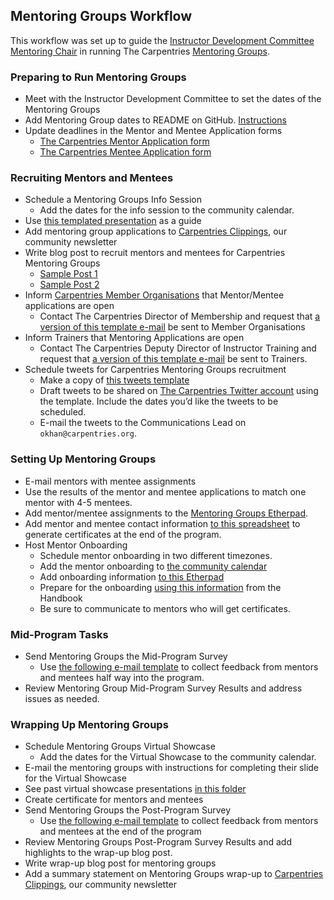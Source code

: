 ## Mentoring Groups Workflow

This workflow was set up to guide the [Instructor Development Committee Mentoring Chair](https://docs.carpentries.org/topic_folders/instructor_development/instructor_development_committee.html#mentoring-chair) in running The Carpentries [Mentoring Groups](https://docs.carpentries.org/topic_folders/instructor_development/mentoring_groups.html).

### Preparing to Run Mentoring Groups

- Meet with the Instructor Development Committee to set the dates of the Mentoring Groups
- Add Mentoring Group dates to README on GitHub. [Instructions](https://github.com/carpentries/mentoring/blob/master/mentoring-groups/README.md)
- Update deadlines in the Mentor and Mentee Application forms
	- [The Carpentries Mentor Application form](https://goo.gl/forms/1AnNC449zDdCpYhI2)
  - [The Carpentries Mentee Application form](https://goo.gl/forms/L6KNCnOIFrAVxhq72)

### Recruiting Mentors and Mentees

- Schedule a Mentoring Groups Info Session
	- Add the dates for the info session to the community calendar.
- Use [this templated presentation](https://docs.google.com/presentation/d/1_kXWJ8F-dBdYWU62PrH0B_NltvF7wOqUJp87ALaxYwk/edit#slide=id.p) as a guide
- Add mentoring group applications to [Carpentries Clippings](http://carpentries.org/newsletter/), our community newsletter
- Write blog post to recruit mentors and mentees for Carpentries Mentoring Groups
  - [Sample Post 1](https://datacarpentry.org/blog/2018/03/next-round-mentoring)
  - [Sample Post 2](https://carpentries.org/blog/2018/04/mentoring-groups-open/)
- Inform [Carpentries Member Organisations](https://carpentries.org/members/) that Mentor/Mentee applications are open
  - Contact The Carpentries Director of Membership and request that [a version of this template e-mail](https://docs.google.com/document/d/1D9OLXwG3enDHoXmTR4WQkNLnTJX90099fxBpp4QLOCY/edit) be sent to Member Organisations 
- Inform Trainers that Mentoring Applications are open
  - Contact The Carpentries Deputy Director of Instructor Training and request that [a version of this template e-mail](https://docs.google.com/document/d/11zlDjPg7FvLM3yHoe4GuOOSDzqQ94P1kH5rnzIUJl4c/edit ) be sent to Trainers.
- Schedule tweets for Carpentries Mentoring Groups recruitment
  - Make a copy of [this tweets template](https://docs.google.com/spreadsheets/d/1REIQrKnbFFgiNU0tjKLHLXARnIYaMIXlgZbmz8o5Boo/edit#gid=0)
  - Draft tweets to be shared on [The Carpentries Twitter account](https://twitter.com/thecarpentries) using the template. Include the dates you’d like the tweets to be scheduled.
  - E-mail the tweets to the Communications Lead on `okhan@carpentries.org`.

### Setting Up Mentoring Groups

- E-mail mentors with mentee assignments
- Use the results of the mentor and mentee applications to match one mentor with 4-5 mentees.
- Add mentor/mentee assignments to the [Mentoring Groups Etherpad](https://pad.software-carpentry.org/mentoring-groups). 
- Add mentor and mentee contact information [to this spreadsheet](https://docs.google.com/spreadsheets/d/1z5HZL_d0bkGXWkIDGHtiLHYm1z7mUSObKpTRbKin0hM/edit#gid=0) to generate certificates at the end of the program.
- Host Mentor Onboarding
	- Schedule mentor onboarding in two different timezones.
  - Add the mentor onboarding to [the community calendar](https://carpentries.org/community/#community-events)
  - Add onboarding information [to this Etherpad](http://pad.software-carpentry.org/carpentries-mentors)
  - Prepare for the onboarding [using this information](https://docs.carpentries.org/topic_folders/instructor_development/mentoring_groups.html#mentor-onboarding) from the Handbook
  - Be sure to communicate to mentors who will get certificates.

### Mid-Program Tasks

- Send Mentoring Groups the Mid-Program Survey
  - Use [the following e-mail template](https://docs.google.com/document/d/1rBtMsRh8Em50LnZsUbHIbPX0dZiTytHtBHSIl9GF3Yg/edit) to collect feedback from mentors and mentees half way into the program. 
- Review Mentoring Group Mid-Program Survey Results and address issues as needed.

### Wrapping Up Mentoring Groups

- Schedule Mentoring Groups Virtual Showcase
	- Add the dates for the Virtual Showcase to the community calendar.
- E-mail the mentoring groups with instructions for completing their slide for the Virtual Showcase
- See past virtual showcase presentations [in this folder](https://drive.google.com/open?id=0B-24JIQNZd5xcVJmVi1Sdm5yRWc)
- Create certificate for mentors and mentees
- Send Mentoring Groups the Post-Program Survey
  - Use [the following e-mail template](https://docs.google.com/document/d/1rBtMsRh8Em50LnZsUbHIbPX0dZiTytHtBHSIl9GF3Yg/edit) to collect feedback from mentors and mentees at the end of the program
- Review Mentoring Groups Post-Program Survey Results and add highlights to the wrap-up blog post.
- Write wrap-up blog post for mentoring groups
- Add a summary statement on Mentoring Groups wrap-up to [Carpentries Clippings](http://carpentries.org/newsletter/), our community newsletter 
